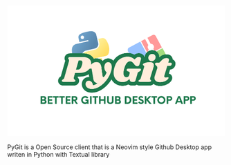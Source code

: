 <img src="PyGit.svg" alt="logo" />

PyGit is a Open Source client that is a Neovim style Github Desktop app writen in Python with Textual library
